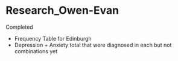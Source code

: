 # Research_Owen-Evan

Completed 
  - Frequency Table for Edinburgh
  - Depression + Anxiety total that were diagnosed in each but not combinations yet
